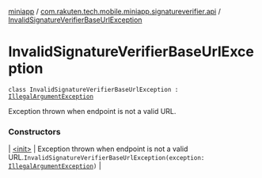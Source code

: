 [miniapp](../../index.md) / [com.rakuten.tech.mobile.miniapp.signatureverifier.api](../index.md) / [InvalidSignatureVerifierBaseUrlException](./index.md)

# InvalidSignatureVerifierBaseUrlException

`class InvalidSignatureVerifierBaseUrlException : `[`IllegalArgumentException`](https://docs.oracle.com/javase/6/docs/api/java/lang/IllegalArgumentException.html)

Exception thrown when endpoint is not a valid URL.

### Constructors

| [&lt;init&gt;](-init-.md) | Exception thrown when endpoint is not a valid URL.`InvalidSignatureVerifierBaseUrlException(exception: `[`IllegalArgumentException`](https://docs.oracle.com/javase/6/docs/api/java/lang/IllegalArgumentException.html)`)` |

